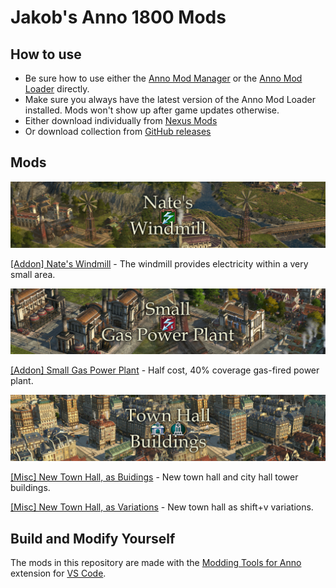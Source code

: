 # Jakob's Anno 1800 Mods

## How to use

- Be sure how to use either the [Anno Mod Manager](https://www.nexusmods.com/anno1800/mods/35) or the [Anno Mod Loader](https://github.com/xforce/anno1800-mod-loader) directly.
- Make sure you always have the latest version of the Anno Mod Loader installed. Mods won't show up after game updates otherwise.
- Either download individually from [Nexus Mods](https://www.nexusmods.com/anno1800/users/124999118?tab=user+files)
- Or download collection from [GitHub releases](https://github.com/jakobharder/anno-1800-jakobs-mods/releases)

## Mods

![](./%5BAddon%5D%20Nate's%20Windmill/banner.png)

[\[Addon\] Nate's Windmill](./%5BAddon%5D%20Nate's%20Windmill/) - The windmill provides electricity within a very small area.

![](./%5BAddon%5D%20Small%20Gas%20Power%20Plant/banner.png)

[\[Addon\] Small Gas Power Plant](./%5BAddon%5D%20Small%20Gas%20Power%20Plant/) - Half cost, 40% coverage gas-fired power plant.

![](./%5BMisc%5D%20New%20Town%20Hall,%20as%20Buildings//banner.png)

[\[Misc\] New Town Hall, as Buidings](./%5BMisc%5D%20New%20Town%20Hall,%20as%20Buildings/) - New town hall and city hall tower buildings.

[\[Misc\] New Town Hall, as Variations](./%5BMisc%5D%20New%20Town%20Hall,%20as%20Variations/) - New town hall as shift+v variations.

## Build and Modify Yourself

The mods in this repository are made with the [Modding Tools for Anno](https://marketplace.visualstudio.com/items?itemName=JakobHarder.anno-modding-tools) extension for [VS Code](https://code.visualstudio.com/).
